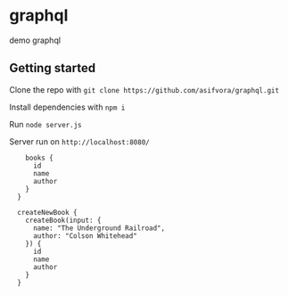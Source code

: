 # graphql
demo graphql

## Getting started
Clone the repo with
```git clone https://github.com/asifvora/graphql.git```

Install dependencies with
```npm i```

Run
```node server.js```

Server run on
```http://localhost:8080/```

```query {
    books {
      id
      name
      author
    }
  }

  createNewBook {
    createBook(input: {
      name: "The Underground Railroad",
      author: "Colson Whitehead"
    }) {
      id
      name
      author
    }
  }